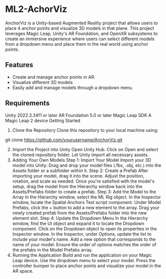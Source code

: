 # ML2-AchorViz
 
AnchorViz is a Unity-based Augmented Reality project that allows users to place 4 anchor points and visualize 3D models in that plane. This project leverages Magic Leap, Unity's AR Foundation, and OpenXR subsystems to create an immersive experience where users can select different models from a dropdown menu and place them in the real world using anchor points.

<h2> Features </h2>
<ul>
 <li> Create and manage anchor points in AR. </li>
 <li>Visualize different 3D models</li>
 <li>Easily add and manage models through a dropdown menu.</li>
</ul>

<h2> Requirements </h2>
Unity 2022.3.34f1 or later
AR Foundation 5.0 or later
Magic Leap SDK
A Magic Leap 2 device
Getting Started

1. Clone the Repository
Clone this repository to your local machine using:

git clone https://github.com/yourusername/AnchorViz.git

2. Import the Project into Unity
Open Unity Hub.
Click on Open and select the cloned repository folder.
Let Unity import all necessary assets.
3. Adding Your Own Models
Step 1: Import Your Model
Import your 3D model into Unity:
Drag and drop your model files (.fbx, .obj, etc.) into the Assets folder or a subfolder within it.
Step 2: Create a Prefab
After importing your model, drag it into the scene.
Adjust the position, rotation, and scale as needed.
Once you're satisfied with the model's setup, drag the model from the Hierarchy window back into the Assets/Prefabs folder to create a prefab.
Step 3: Add the Model to the Array
In the Hierarchy window, select the ML Rig object.
In the Inspector window, locate the Spatial Anchors Test script component.
Under Model Prefabs, click the + button to add a new element to the array.
Drag your newly created prefab from the Assets/Prefabs folder into the new element slot.
Step 4: Update the Dropdown Menu
In the Hierarchy window, find the UI object and expand it to locate the Dropdown component.
Click on the Dropdown object to open its properties in the Inspector window.
In the Inspector, under Options, update the list to include your model's name.
Add a new option that corresponds to the name of your model.
Ensure the order of options matches the order of the prefabs in the Model Prefabs array.
4. Running the Application
Build and run the application on your Magic Leap device.
Use the dropdown menu to select your model.
Press the controller bumper to place anchor points and visualize your model in the AR space.
